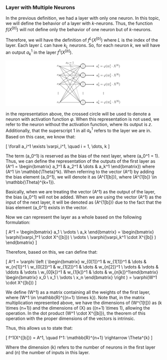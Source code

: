 ### Layer with Multiple Neurons

In the previous definition, we had a layer with only one neuron. In this topic, we will define the behavior of a layer with $k$-neurons. Thus, the function $f(X^{[b]})$ will not define only the behavior of one neuron but of $k$-neurons.

Therefore, we will have the definition of $f^L(X^{[b]})$ where $L$ is the index of the layer. Each layer $L$ can have $k_L$ neurons. So, for each neuron $k$, we will have an output $a_{k}^1$ in the layer $f^1(X^{[b]})$.

<img src="/layer_with_multiple_neurons.svg" alt="Layer with multiple neurons"/>

in the representation above, the crossed circle will be used to denote a neuron with activation function $\varphi$. When this representation is not used, we refer to the neuron without the activation function, where its output is $z$. Additionally, that the superscript $1$ in all $a_k^1$ refers to the layer we are in. Based on this case, we know that:

\[
\forall a_i^1 \exists \varpi_i^1, \quad i = 1, \dots, k
\]

The term \(a_0^1\) is reserved as the bias of the next layer, where \(a_0^1 = 1\). Thus, we can define the representation of the outputs of the first layer as \(A^1 = \begin{bmatrix} a_1^1 & a_2^1 & \dots & a_k^1 \end{bmatrix}\) where \(A^1 \in \mathbb{\Theta}^k\). When referring to the vector \(A^1\) by adding the bias element \(a_0^1\), we will denote it as \(A^{1[b]}\), where \(A^{1[b]} \in \mathbb{\Theta}^{k+1}\).

Basically, when we are treating the vector \(A^1\) as the output of the layer, the bias \(a_0^1\) will not be added. When we are using the vector \(A^1\) as the input of the next layer, it will be denoted as \(A^{1[b]}\) due to the fact that the bias element \(a_0^1\) exists in the vector.

Now we can represent the layer as a whole based on the following formulation:

\[
A^1 = \begin{bmatrix} a_1 \\ \vdots \\ a_k \end{bmatrix} = \begin{bmatrix} \varphi(\varpi_1^1 \cdot X^{[b]}) \\ \vdots \\ \varphi(\varpi_k^1 \cdot X^{[b]} ) \end{bmatrix}
\]

Therefore, based on this, we can define that:

\[
A^1 =  \varphi \left ( \begin{bmatrix} w_{0[1]}^1 & w_{1[1]}^1 & \dots & w_{n[1]}^1 \\ w_{0[2]}^1 & w_{1[2]}^1 & \dots & w_{n[2]}^1 \\ \vdots & \vdots & \ddots & \vdots \\ w_{0[k]}^1 & w_{1[k]}^1 & \dots & w_{n[k]}^1\end{bmatrix} \begin{bmatrix} x_0 \\ x_1 \\ \vdots \\ x_n \end{bmatrix} \right ) = \varphi(W^1 \cdot X^{[b]})
\]

We define \(W^1\) as a matrix containing all the weights of the first layer, where \(W^1 \in \mathbb{R}^{(n+1) \times k}\). Note that, in the matrix multiplication represented above, we have the dimensions of \(W^{1[t]}\) as \(k \times (n+1)\) and the dimensions of \(X\) as \((n+1) \times 1\), allowing the operation. In the dot product \(W^1 \cdot X^{[b]}\), the theorem of this operation with the proper dimensions of the vectors is intrinsic.

Thus, this allows us to state that:

\[
f^1(X^{[b]}) = A^1, \quad f^1: \mathbb{R}^{n+1} \rightarrow \Theta^{k}
\]

Where the dimension \(k\) refers to the number of neurons in the first layer and \(n\) the number of inputs in this layer.
